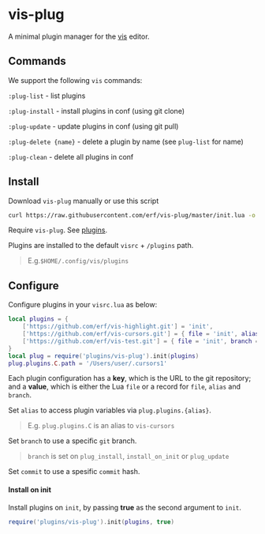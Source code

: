 # vis-plug

A minimal plugin manager for the [vis](https://github.com/martanne/vis) editor.

## Commands

We support the following `vis` commands:

`:plug-list` - list plugins

`:plug-install` - install plugins in conf (using git clone)

`:plug-update` - update plugins in conf (using git pull)

`:plug-delete {name}` - delete a plugin by name (see `plug-list` for name)

`:plug-clean` - delete all plugins in conf

## Install

Download `vis-plug` manually or use this script

```bash
curl https://raw.githubusercontent.com/erf/vis-plug/master/init.lua -o $HOME/.config/vis/plugins/vis-plug/init.lua --create-dirs
```

Require `vis-plug`. See [plugins](https://github.com/martanne/vis/wiki/Plugins).

Plugins are installed to the default `visrc` + `/plugins` path.

> E.g.`$HOME/.config/vis/plugins`

## Configure

Configure plugins in your `visrc.lua` as below:

```lua
local plugins = {
	['https://github.com/erf/vis-highlight.git'] = 'init',
	['https://github.com/erf/vis-cursors.git'] = { file = 'init', alias = 'C' },
	['https://github.com/erf/vis-test.git'] = { file = 'init', branch = 'other', commit = 'f4849d4' },
}
local plug = require('plugins/vis-plug').init(plugins)
plug.plugins.C.path = '/Users/user/.cursors1'
```

Each plugin configuration has a **key**, which is the URL to the git repository; and a **value**, which is either the Lua `file` or a record for `file`, `alias` and `branch`.

Set `alias` to access plugin variables via `plug.plugins.{alias}`.

> E.g. `plug.plugins.C` is an alias to `vis-cursors`

Set `branch` to use a specific `git` branch.

> `branch` is set on `plug_install`, `install_on_init` or `plug_update`

Set `commit` to use a spesific `commit` hash.

#### Install on init

Install plugins on `init`, by passing **true** as the second argument to `init`.

```lua
require('plugins/vis-plug').init(plugins, true)
```
